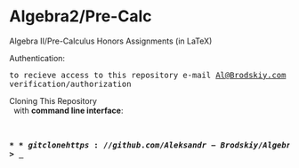 # Algebra2/Pre-Calc
Algebra II/Pre-Calculus Honors Assignments (in LaTeX)

Authentication:   
    <pre>to recieve access to this repository e-mail Al@Brodskiy.com for credential verification/authorization</pre>

Cloning This Repository
</br>&nbsp;&nbsp;with **command line interface**:
    <pre>    
    **$** git clone https://github.com/Aleksandr-Brodskiy/Algebra2-Pre-Calc.git     
    **$** **>**  **_**
    </pre>

